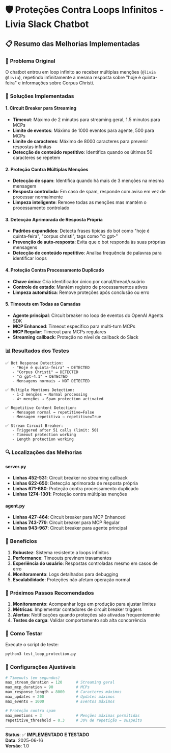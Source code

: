 # 🛡️ Proteções Contra Loops Infinitos - Livia Slack Chatbot

## 📋 Resumo das Melhorias Implementadas

### 🚨 **Problema Original**
O chatbot entrou em loop infinito ao receber múltiplas menções (`@livia @livia`), repetindo infinitamente a mesma resposta sobre "hoje é quinta-feira" e informações sobre Corpus Christi.

### 🔧 **Soluções Implementadas**

#### 1. **Circuit Breaker para Streaming** 
- **Timeout**: Máximo de 2 minutos para streaming geral, 1.5 minutos para MCPs
- **Limite de eventos**: Máximo de 1000 eventos para agente, 500 para MCPs
- **Limite de caracteres**: Máximo de 8000 caracteres para prevenir respostas infinitas
- **Detecção de conteúdo repetitivo**: Identifica quando os últimos 50 caracteres se repetem

#### 2. **Proteção Contra Múltiplas Menções**
- **Detecção de spam**: Identifica quando há mais de 3 menções na mesma mensagem
- **Resposta controlada**: Em caso de spam, responde com aviso em vez de processar normalmente
- **Limpeza inteligente**: Remove todas as menções mas mantém o processamento controlado

#### 3. **Detecção Aprimorada de Resposta Própria**
- **Padrões expandidos**: Detecta frases típicas do bot como "hoje é quinta-feira", "corpus christi", tags como "⛭ gpt-"
- **Prevenção de auto-resposta**: Evita que o bot responda às suas próprias mensagens
- **Detecção de conteúdo repetitivo**: Analisa frequência de palavras para identificar loops

#### 4. **Proteção Contra Processamento Duplicado**
- **Chave única**: Cria identificador único por canal/thread/usuário
- **Controle de estado**: Mantém registro de processamentos ativos
- **Limpeza automática**: Remove proteções após conclusão ou erro

#### 5. **Timeouts em Todas as Camadas**
- **Agente principal**: Circuit breaker no loop de eventos do OpenAI Agents SDK
- **MCP Enhanced**: Timeout específico para multi-turn MCPs
- **MCP Regular**: Timeout para MCPs regulares
- **Streaming callback**: Proteção no nível de callback do Slack

### 📊 **Resultados dos Testes**

```
✅ Bot Response Detection: 
   - "Hoje é quinta-feira" → DETECTED
   - "Corpus Christi" → DETECTED  
   - "⛭ gpt-4.1" → DETECTED
   - Mensagens normais → NOT DETECTED

✅ Multiple Mentions Detection:
   - 1-3 menções → Normal processing
   - 4+ menções → Spam protection activated

✅ Repetitive Content Detection:
   - Mensagem normal → repetitive=False
   - Mensagem repetitiva → repetitive=True

✅ Stream Circuit Breaker:
   - Triggered after 51 calls (limit: 50)
   - Timeout protection working
   - Length protection working
```

### 🔍 **Localizações das Melhorias**

#### **server.py**
- **Linhas 452-531**: Circuit breaker no streaming callback
- **Linhas 622-650**: Detecção aprimorada de resposta própria
- **Linhas 671-680**: Proteção contra processamento duplicado
- **Linhas 1274-1301**: Proteção contra múltiplas menções

#### **agent.py**
- **Linhas 427-464**: Circuit breaker para MCP Enhanced
- **Linhas 743-779**: Circuit breaker para MCP Regular  
- **Linhas 943-967**: Circuit breaker para agente principal

### 🎯 **Benefícios**

1. **Robustez**: Sistema resistente a loops infinitos
2. **Performance**: Timeouts previnem travamentos
3. **Experiência do usuário**: Respostas controladas mesmo em casos de erro
4. **Monitoramento**: Logs detalhados para debugging
5. **Escalabilidade**: Proteções não afetam operação normal

### 🚀 **Próximos Passos Recomendados**

1. **Monitoramento**: Acompanhar logs em produção para ajustar limites
2. **Métricas**: Implementar contadores de circuit breaker triggers
3. **Alertas**: Notificações quando proteções são ativadas frequentemente
4. **Testes de carga**: Validar comportamento sob alta concorrência

### 📝 **Como Testar**

Execute o script de teste:
```bash
python3 test_loop_protection.py
```

### 🔧 **Configurações Ajustáveis**

```python
# Timeouts (em segundos)
max_stream_duration = 120      # Streaming geral
max_mcp_duration = 90          # MCPs
max_response_length = 8000     # Caracteres máximos
max_updates = 200              # Updates máximos
max_events = 1000              # Eventos máximos

# Proteção contra spam
max_mentions = 3               # Menções máximas permitidas
repetitive_threshold = 0.3     # 30% de repetição = suspeito
```

---

**Status**: ✅ **IMPLEMENTADO E TESTADO**  
**Data**: 2025-06-16  
**Versão**: 1.0
